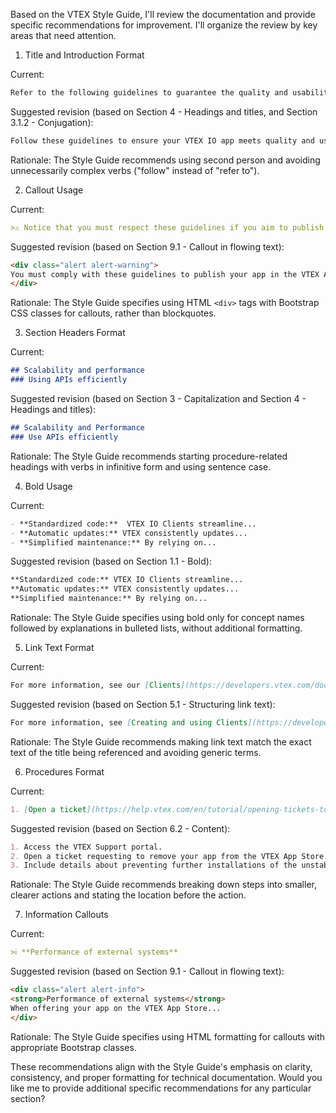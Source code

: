 Based on the VTEX Style Guide, I'll review the documentation and provide specific recommendations for improvement. I'll organize the review by key areas that need attention.

1. Title and Introduction Format

Current:
```markdown
Refer to the following guidelines to guarantee the quality and usability of your VTEX IO app during development.
```

Suggested revision (based on Section 4 - Headings and titles, and Section 3.1.2 - Conjugation):
```markdown
Follow these guidelines to ensure your VTEX IO app meets quality and usability standards during development.
```

Rationale: The Style Guide recommends using second person and avoiding unnecessarily complex verbs ("follow" instead of "refer to").

2. Callout Usage

Current:
```markdown
>⚠️ Notice that you must respect these guidelines if you aim to publish your app at the VTEX App Store.
```

Suggested revision (based on Section 9.1 - Callout in flowing text):
```markdown
<div class="alert alert-warning">
You must comply with these guidelines to publish your app in the VTEX App Store.
</div>
```

Rationale: The Style Guide specifies using HTML `<div>` tags with Bootstrap CSS classes for callouts, rather than blockquotes.

3. Section Headers Format

Current:
```markdown
## Scalability and performance
### Using APIs efficiently
```

Suggested revision (based on Section 3 - Capitalization and Section 4 - Headings and titles):
```markdown
## Scalability and Performance
### Use APIs efficiently
```

Rationale: The Style Guide recommends starting procedure-related headings with verbs in infinitive form and using sentence case.

4. Bold Usage

Current:
```markdown
- **Standardized code:**  VTEX IO Clients streamline...
- **Automatic updates:** VTEX consistently updates...
- **Simplified maintenance:** By relying on...
```

Suggested revision (based on Section 1.1 - Bold):
```markdown
**Standardized code:** VTEX IO Clients streamline...
**Automatic updates:** VTEX consistently updates...
**Simplified maintenance:** By relying on...
```

Rationale: The Style Guide specifies using bold only for concept names followed by explanations in bulleted lists, without additional formatting.

5. Link Text Format

Current:
```markdown
For more information, see our [Clients](https://developers.vtex.com/docs/guides/vtex-io-documentation-how-to-create-and-use-clients) documentation.
```

Suggested revision (based on Section 5.1 - Structuring link text):
```markdown
For more information, see [Creating and using Clients](https://developers.vtex.com/docs/guides/vtex-io-documentation-how-to-create-and-use-clients).
```

Rationale: The Style Guide recommends making link text match the exact text of the title being referenced and avoiding generic terms.

6. Procedures Format

Current:
```markdown
1. [Open a ticket](https://help.vtex.com/en/tutorial/opening-tickets-to-vtex-support--16yOEqpO32UQYygSmMSSAM) requesting to remove your app from the VTEX App Store and avoid further installations of the unstable version.
```

Suggested revision (based on Section 6.2 - Content):
```markdown
1. Access the VTEX Support portal.
2. Open a ticket requesting to remove your app from the VTEX App Store.
3. Include details about preventing further installations of the unstable version.
```

Rationale: The Style Guide recommends breaking down steps into smaller, clearer actions and stating the location before the action.

7. Information Callouts

Current:
```markdown
>ℹ️ **Performance of external systems**
```

Suggested revision (based on Section 9.1 - Callout in flowing text):
```markdown
<div class="alert alert-info">
<strong>Performance of external systems</strong>
When offering your app on the VTEX App Store...
</div>
```

Rationale: The Style Guide specifies using HTML formatting for callouts with appropriate Bootstrap classes.

These recommendations align with the Style Guide's emphasis on clarity, consistency, and proper formatting for technical documentation. Would you like me to provide additional specific recommendations for any particular section?
